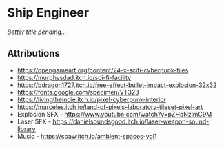 # Ship Engineer

_Better title pending..._

## Attributions

* https://opengameart.org/content/24-x-scifi-cyberpunk-tiles
* https://murphysdad.itch.io/sci-fi-facility
* https://bdragon1727.itch.io/free-effect-bullet-impact-explosion-32x32
* https://fonts.google.com/specimen/VT323
* https://livingtheindie.itch.io/pixel-cyberpunk-interior
* https://marceles.itch.io/land-of-pixels-laboratory-tileset-pixel-art
* Explosion SFX - https://www.youtube.com/watch?v=pZHoNzlmC9M
* Laser SFX - https://danielsoundsgood.itch.io/laser-weapon-sound-library
* Music - https://spaw.itch.io/ambient-spaces-vol1
